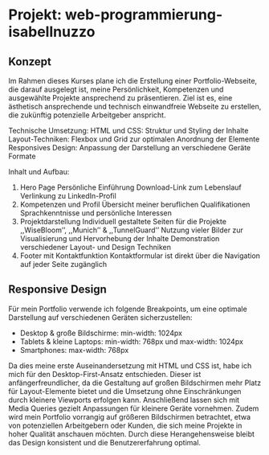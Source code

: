 # Projekt: web-programmierung-isabellnuzzo

## Konzept

Im Rahmen dieses Kurses plane ich die Erstellung einer Portfolio-Webseite, die darauf ausgelegt ist, meine Persönlichkeit, Kompetenzen und ausgewählte Projekte ansprechend zu präsentieren. 
Ziel ist es, eine ästhetisch ansprechende und technisch einwandfreie Webseite zu erstellen, die zukünftig potenzielle Arbeitgeber anspricht.

Technische Umsetzung:
HTML und CSS: Struktur und Styling der Inhalte
Layout-Techniken: Flexbox und Grid zur optimalen Anordnung der Elemente
Responsives Design: Anpassung der Darstellung an verschiedene Geräte Formate

Inhalt und Aufbau:
1. Hero Page
Persönliche Einführung
Download-Link zum Lebenslauf
Verlinkung zu LinkedIn-Profil
2. Kompetenzen und Profil
Übersicht meiner beruflichen Qualifikationen
Sprachkenntnisse und persönliche Interessen
3. Projektdarstellung
Individuell gestaltete Seiten für die Projekte ,,WiseBloom’’, ,,Munich’’ & ,,TunnelGuard’’
Nutzung vieler Bilder zur Visualisierung und Hervorhebung der Inhalte
Demonstration verschiedener Layout- und Design Techniken
4. Footer mit Kontaktfunktion
Kontaktformular ist direkt über die Navigation auf jeder Seite zugänglich

## Responsive Design 

Für mein Portfolio verwende ich folgende Breakpoints, um eine optimale Darstellung auf verschiedenen Geräten sicherzustellen:
- Desktop & große Bildschirme: min-width: 1024px
- Tablets & kleine Laptops: min-width: 768px und max-width: 1024px
- Smartphones: max-width: 768px

Da dies meine erste Auseinandersetzung mit HTML und CSS ist, habe ich mich für den Desktop-First-Ansatz entschieden. Dieser ist anfängerfreundlicher, da die Gestaltung auf großen Bildschirmen mehr Platz für Layout-Elemente bietet und die Umsetzung ohne Einschränkungen durch kleinere Viewports erfolgen kann. Anschließend lassen sich mit Media Queries gezielt Anpassungen für kleinere Geräte vornehmen. Zudem wird mein Portfolio vorrangig auf größeren Bildschirmen betrachtet, etwa von potenziellen Arbeitgebern oder Kunden, die sich meine Projekte in hoher Qualität anschauen möchten. Durch diese Herangehensweise bleibt das Design konsistent und die Benutzererfahrung optimal.
